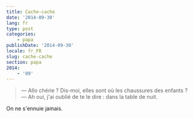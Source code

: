 ```yaml
---
title: Cache-cache
date: '2014-09-30'
lang: fr
type: post
categories:
    - papa
publishDate: '2014-09-30'
locale: fr_FR
slug: cache-cache
section: papa
2014:
    - '09'
---
```


> — Allo chérie ? Dis-moi, elles sont où les chaussures des enfants ?  
> — Ah oui, j'ai oublié de te le dire : dans la table de nuit.

On ne s'ennuie jamais.
